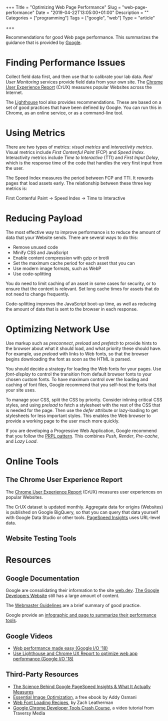 +++
Title = "Optimizing Web Page Performance"
Slug = "web-page-performance"
Date = "2019-04-22T13:05:00+01:00"
Description = ""
Categories = ["programming"]
Tags = ["google", "web"]
Type = "article"

+++

Recommendations for good Web page performance. This summarizes the guidance that is provided by [Google](https://www.google.com/).

<!--more-->

# Finding Performance Issues

Collect field data first, and then use that to calibrate your lab data. _Real User Monitoring_ services provide field data from your own site. The [Chrome User Experience Report](https://developers.google.com/web/tools/chrome-user-experience-report/) (CrUX) measures popular Websites across the Internet.

The [Lighthouse](https://developers.google.com/web/tools/lighthouse/) tool also provides recommendations. These are based on a set of good practices that have been defined by Google. You can run this in Chrome, as an online service, or as a command-line tool.

# Using Metrics

There are two types of metrics: _visual metrics_ and _interactivity metrics_. Visual metrics include _First Contenful Paint_ (FCP) and _Speed Index_. Interactivity metrics include _Time to Interactive_ (TTI) and _First Input Delay_, which is the response time of the code that handles the very first input from the user.

The Speed Index measures the period between FCP and TTI. It rewards pages that load assets early. The relationship between these three key metrics is:

First Contenful Paint -> Speed Index -> Time to Interactive

# Reducing Payload

The most effective way to improve performance is to reduce the amount of data that your Website sends. There are several ways to do this:

- Remove unused code
- Minify CSS and JavaScript
- Enable content compression with gzip or brotli
- Set the maximum cache period for each asset that you can
- Use modern image formats, such as WebP
- Use code-splitting

You do need to limit caching of an asset in some cases for security, or to ensure that the content is relevant. Set long cache times for assets that do not need to change frequently.

Code-splitting improves the JavaScript boot-up time, as well as reducing the amount of data that is sent to the browser in each response.

# Optimizing Network Use

Use markup such as _preconnect_, _preload_ and _prefetch_ to provide hints to the browser about what it should load, and what priority these should have. For example, use _preload_ with links to Web fonts, so that the browser begins downloading the font as soon as the HTML is parsed.

You should decide a strategy for loading the Web fonts for your pages. Use _font-display_ to control the transition from default browser fonts to your chosen custom fonts. To have maximum control over the loading and caching of font files, Google recommend that you self-host the fonts that your site uses.

To manage your CSS, split the CSS by priority. Consider inlining critical CSS styles, and using _preload_ to fetch a stylesheet with the rest of the CSS that is needed for the page. Then use the _defer_ attribute or lazy-loading to get stylesheets for less important styles. This enables the Web browser to provide a working page to the user much more quickly.

If you are developing a Progressive Web Application, Google recommend that you follow the [PRPL pattern](https://developers.google.com/web/fundamentals/performance/prpl-pattern/). This combines _Push_, _Render_, _Pre-cache_, and _Lazy Load_.

# Online Tools

## The Chrome User Experience Report

The [Chrome User Experience Report](https://developers.google.com/web/tools/chrome-user-experience-report/) (CrUX) measures user experiences on popular Websites.

The CrUX dataset is updated monthly. Aggregate data for origins (Websites) is published on Google BigQuery, so that you can query that data yourself with Google Data Studio or other tools. [PageSpeed Insights](https://developers.google.com/speed/pagespeed/insights/) uses URL-level data.

## Website Testing Tools

# Resources

## Google Documentation

Google are consolidating their information to the site [web.dev](https://web.dev/). [The Google Developers Website](https://developers.google.com/web/) still has a large amount of content.

The [Webmaster Guidelines](https://support.google.com/webmasters/answer/35769?hl=en) are a brief summary of good practice.

Google provide an [infographic and page to summarize their performance tools](https://developers.google.com/web/fundamentals/performance/speed-tools/).

## Google Videos

- [Web performance made easy (Google I/O '18)](https://www.youtube.com/watch?v=Mv-l3-tJgGk&list=PLOU2XLYxmsIInFRc3M44HUTQc3b_YJ4-Y)
- [Use Lighthouse and Chrome UX Report to optimize web app performance (Google I/O '18)](https://www.youtube.com/watch?v=UvK9zAsSM8Q)

## Third-Party Resources

- [The Science Behind Google PageSpeed Insights & What It Actually Measures](https://wpsmackdown.com/google-pagespeed-insights-explained/)
- [Essential Image Optimization](https://images.guide), a free ebook by Addy Osmani
- [Web Font Loading Recipes](https://www.zachleat.com/web/recipes/), by Zach Leatherman
- [Google Chrome Developer Tools Crash Course](https://www.youtube.com/watch?v=x4q86IjJFag), a video tutorial from Traversy Media

